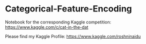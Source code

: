 # Categorical-Feature-Encoding
Notebook for the corresponding Kaggle competition: https://www.kaggle.com/c/cat-in-the-dat 

Please find my Kaggle Profile:
https://www.kaggle.com/roshninaidu
